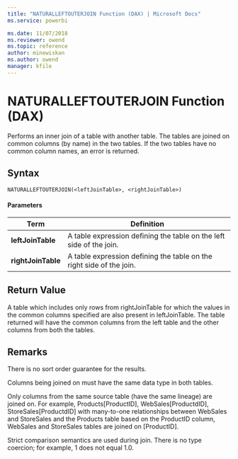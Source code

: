```yaml
---
title: "NATURALLEFTOUTERJOIN Function (DAX) | Microsoft Docs"
ms.service: powerbi 

ms.date: 11/07/2018
ms.reviewer: owend
ms.topic: reference
author: minewiskan
ms.author: owend
manager: kfile
---
```

# NATURALLEFTOUTERJOIN Function (DAX)
  
Performs an inner join of a table with another table. The tables are joined on common columns (by name) in the two tables. If the two tables have no common column names, an error is returned.  
  
## Syntax  
  
```dax
NATURALLEFTOUTERJOIN(<leftJoinTable>, <rightJoinTable>)  
```
  
#### Parameters  
  
|Term|Definition|  
|--------|--------------|  
|**leftJoinTable**|A table expression defining the table on the left side of the join.|  
|**rightJoinTable**|A table expression defining the table on the right side of the join.|  
  
## Return Value  
A table which includes only rows from rightJoinTable for which the values in the common columns specified are also present in leftJoinTable. The table returned will have the common columns from the left table and the other columns from both the tables.  
  
## Remarks  
There is no sort order guarantee for the results.  
  
Columns being joined on must have the same data type in both tables.  
  
Only columns from the same source table (have the same lineage) are joined on. For example, Products[ProductID], WebSales[ProductdID], StoreSales[ProductdID] with many-to-one relationships between WebSales and StoreSales and the Products table based on the ProductID column, WebSales and StoreSales tables are joined on [ProductID].  
  
Strict comparison semantics are used during join. There is no type coercion; for example, 1 does not equal 1.0.  
  
